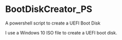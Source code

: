 # BootDiskCreator_PS
A powershell script to create a UEFI Boot Disk 

I use a Windows 10 ISO file to create a UEFI boot disk.
